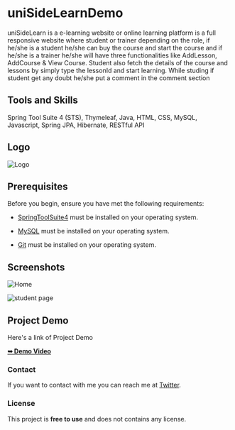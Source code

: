 # uniSideLearnDemo

uniSideLearn is a e-learning website or online learning platform is a full responsive website where student or trainer depending on the role, if he/she is a student he/she can buy the course and start the course and if he/she is a trainer he/she will have three functionalities like AddLesson, AddCourse & View Course. Student also fetch the details of the course and lessons by simply type the lessonId and start learning. While studing if student get any doubt he/she put a comment in the comment section


## Tools and Skills

Spring Tool Suite 4 (STS), Thymeleaf, Java, HTML, CSS, MySQL, Javascript, Spring JPA, Hibernate, RESTful API

## Logo

![Logo](https://github.com/feelgoodn/uniSideLearnDemo/assets/91526247/b130239c-f4d3-4d7c-83c4-bb2c3e9d4b1c)


## Prerequisites

Before you begin, ensure you have met the following requirements:

* [SpringToolSuite4](https://spring.io/tools/ "Download STS" )     must be installed on your operating system.

* [MySQL](https://dev.mysql.com/downloads/installer/")  must be installed on your operating system.

* [Git](https://git-scm.com/downloads "Download Git") must be installed on your operating system.



  


## Screenshots

![Home](https://github.com/feelgoodn/uniSideLearnDemo/assets/91526247/be88463b-7756-4710-930e-50af6b9e35d3)

![student page](https://github.com/feelgoodn/uniSideLearnDemo/assets/91526247/c84ac18a-0c4b-49bc-a030-43ef2b024d48)



## Project Demo

   Here's a link of Project Demo
 
  <a href="https://www.youtube.com/watch?v=3Y52s0x7mJ0"><strong>➥ Demo Video</strong></a>



### Contact

If you want to contact with me you can reach me at [Twitter](https://twitter.com/nikhilkothale98).

### License

This project is **free to use** and does not contains any license.
